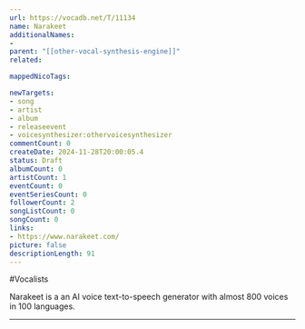 ```yaml
---
url: https://vocadb.net/T/11134
name: Narakeet
additionalNames: 
- 
parent: "[[other-vocal-synthesis-engine]]"
related:

mappedNicoTags:

newTargets:
- song
- artist
- album
- releaseevent
- voicesynthesizer:othervoicesynthesizer
commentCount: 0
createDate: 2024-11-28T20:00:05.4
status: Draft
albumCount: 0
artistCount: 1
eventCount: 0
eventSeriesCount: 0
followerCount: 2
songListCount: 0
songCount: 0
links: 
- https://www.narakeet.com/
picture: false
descriptionLength: 91
---
```


#Vocalists

Narakeet is a an AI voice text-to-speech generator with almost 800 voices in 100 languages.

---

